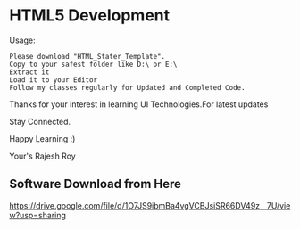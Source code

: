 # HTML5 Development

Usage:

    Please download "HTML_Stater_Template".
    Copy to your safest folder like D:\ or E:\
    Extract it
    Load it to your Editor
    Follow my classes regularly for Updated and Completed Code.

Thanks for your interest in learning UI Technologies.For latest updates 

Stay Connected.

Happy Learning :)

Your's Rajesh Roy



Software Download from Here
----------------------------



https://drive.google.com/file/d/1O7JS9ibmBa4vgVCBJsiSR66DV49z__7U/view?usp=sharing

